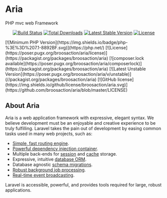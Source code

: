 # Aria
PHP mvc web Framework


<p align="center">
<a href="https://travis-ci.org/broosaction/aria"><img src="https://travis-ci.org/laravel/framework.svg" alt="Build Status"></a>
<a href="https://packagist.org/packages/broosaction/aria"><img src="https://poser.pugx.org/broosaction/aria/d/total.svg" alt="Total Downloads"></a>
<a href="https://packagist.org/packages/broosaction/aria"><img src="https://poser.pugx.org/broosaction/aria/v/stable.svg" alt="Latest Stable Version"></a>
<a href="https://packagist.org/packages/broosaction/aria"><img src="https://img.shields.io/github/license/broosaction/aria.svg" alt="License"></a>
  </p>
  [![Minimum PHP Version](https://img.shields.io/badge/php-%3E%3D%207.1-8892BF.svg)](https://php.net/)
  [![License](https://poser.pugx.org/broosaction/aria/license)](https://packagist.org/packages/broosaction/aria)
  [![composer.lock available](https://poser.pugx.org/broosaction/aria/composerlock)](https://packagist.org/packages/broosaction/aria)
  [![Latest Unstable Version](https://poser.pugx.org/broosaction/aria/v/unstable)](//packagist.org/packages/broosaction/aria)
  [![GitHub license](https://img.shields.io/github/license/broosaction/aria.svg)](https://github.com/broosaction/aria/blob/master/LICENSE)







## About Aria

Aria is a web application framework with expressive, elegant syntax. We believe development must be an enjoyable and creative experience to be truly fulfilling. Laravel takes the pain out of development by easing common tasks used in many web projects, such as:

- [Simple, fast routing engine](https://laravel.com/docs/routing).
- [Powerful dependency injection container](https://laravel.com/docs/container).
- Multiple back-ends for [session](https://laravel.com/docs/session) and [cache](https://laravel.com/docs/cache) storage.
- Expressive, intuitive [database ORM](https://laravel.com/docs/eloquent).
- Database agnostic [schema migrations](https://laravel.com/docs/migrations).
- [Robust background job processing](https://laravel.com/docs/queues).
- [Real-time event broadcasting](https://laravel.com/docs/broadcasting).

Laravel is accessible, powerful, and provides tools required for large, robust applications.

